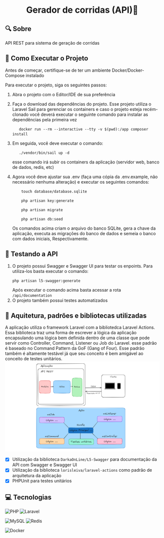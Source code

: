 # <p style="text-align: center;">Gerador de corridas (API)🚖</p>

## 🔍 Sobre

API REST para sistema de geração de corridas


## 🔌 Como Executar o Projeto

Antes de começar, certifique-se de ter um ambiente Docker/Docker-Compose instalado 

Para executar o projeto, siga os seguintes passos:

1. Abra o projeto com o Editor/IDE de sua preferência


2. Faça o download das dependências do projeto. Esse projeto utiliza o Laravel Sail para gerenciar os containers e caso o projeto esteja recém-clonado você deverá executar o seguinte comando para instalar as dependências pela primeira vez
    ```
       docker run --rm --interactive --tty -v $(pwd):/app composer install
    ```

3. Em seguida, você deve executar o comando:
    ```
       ./vendor/bin/sail up -d 
    ```
   esse comando irá subir os containers da aplicação (servidor web, banco de dados, redis, etc)


4. Agora você deve ajustar sua .env (faça uma cópia da .env.example, não necessário nenhuma alteração) e executar os seguintes comandos:
    ```
        touch database/database.sqlite
    ```
    ```
        php artisan key:generate
    ```
    ```
        php artisan migrate
    ```
    ```
        php artisan db:seed
    ```
    Os comandos acima criam o arquivo do banco SQLite, gera a chave da aplicação, executa as migrações do banco de dados e semeia o banco com dados iniciais, Respectivamente.

## 🔨 Testando a API 
 1. O projeto possui Swagger e Swagger UI para testar os enpoints. Para utiliza-los basta executar o comando:
    ```
    php artisan l5-swagger:generate 
    ```
    Após executar o comando acima basta acessar a rota `/api/documentation`
2. O projeto também possui testes automatizados 

## 📏  Aquitetura, padrões e bibliotecas utilizadas 
A aplicação utiliza o framework Laravel com a bibliotedca Laravel Actions. Essa biblioteca traz uma forma de escrever a lógica da aplicação encapsulando uma lógica bem definida dentro de uma classe que pode servir como Controller, Command, Listener ou Job do Laravel. esse padrão é baseado no Command Pattern da GoF (Gang of Four). Esse padrão também é altamente testável já que seu conceito é bem amigável ao conceito de testes unitários.
![Architecture](img/a1.PNG)

 - [x] Utilização da biblioteca `DarkaOnLine/L5-Swagger` para documentação da API com Swagger e Swagger UI 
 - [x] Utilização da biblioteca `lorisleiva/laravel-actions` como padrão de arquitetura da aplicação
 - [x] PHPUnit para testes unitários
## 💻 Tecnologias

![PHP](https://img.shields.io/badge/php-%23777BB4.svg?style=for-the-badge&logo=php&logoColor=white)
![Laravel](https://img.shields.io/badge/laravel-%23FF2D20.svg?style=for-the-badge&logo=laravel&logoColor=white)

![MySQL](https://img.shields.io/badge/mysql-%2300f.svg?style=for-the-badge&logo=mysql&logoColor=white)
![Redis](https://img.shields.io/badge/redis-%23DD0031.svg?style=for-the-badge&logo=redis&logoColor=white)

![Docker](https://img.shields.io/badge/docker-%230db7ed.svg?style=for-the-badge&logo=docker&logoColor=white)
